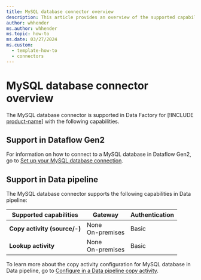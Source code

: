 ```yaml
---
title: MySQL database connector overview
description: This article provides an overview of the supported capabilities of the MySQL database connector.
author: whhender
ms.author: whhender
ms.topic: how-to
ms.date: 03/27/2024
ms.custom:
  - template-how-to
  - connectors
---
```


# MySQL database connector overview

The MySQL database connector is supported in Data Factory for [!INCLUDE [product-name](../includes/product-name.md)] with the following capabilities.

## Support in Dataflow Gen2

For information on how to connect to a MySQL database in Dataflow Gen2, go to [Set up your MySQL database connection](connector-mysql-database.md).

## Support in Data pipeline

The MySQL database connector supports the following capabilities in Data pipeline:

| Supported capabilities | Gateway | Authentication |
| --- | --- | ---|
| **Copy activity (source/-)** | None <br>On-premises | Basic |
| **Lookup activity** | None <br>On-premises | Basic |

To learn more about the copy activity configuration for MySQL database in Data pipeline, go to [Configure in a Data pipeline copy activity](connector-mysql-database-copy-activity.md).
